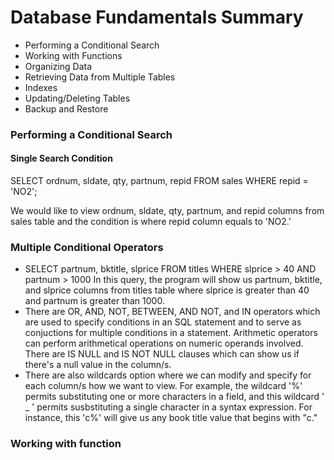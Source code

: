 # Database Fundamentals Summary

* Performing a Conditional Search
* Working with Functions 
* Organizing Data  
* Retrieving Data from Multiple Tables  
* Indexes  
* Updating/Deleting Tables
* Backup and Restore

### Performing a Conditional Search

#### Single Search Condition
SELECT ordnum, sldate, qty, partnum, repid FROM sales
WHERE repid =  'NO2';

We would like to view ordnum, sldate, qty, partnum, and repid columns from sales table and the condition is where repid column equals to 'NO2.' 

### Multiple Conditional Operators
* SELECT partnum, bktitle, slprice FROM titles WHERE slprice > 40 AND partnum > 1000
In this query, the program will show us partnum, bktitle, and slprice columns from titles table where slprice is greater than 40 and partnum is greater than 1000.
* There are OR, AND, NOT, BETWEEN, AND NOT, and IN operators which are used to specify conditions in an SQL statement and to serve as conjuctions for multiple conditions in a statement. Arithmetic operators can perform arithmetical operations on numeric operands involved.
There are IS NULL and IS NOT NULL clauses which can show us if there's a null value in the column/s. 
* There are also wildcards option where we can modify and specify for each column/s how we want to view. For example, the wildcard '%' permits substituting one or more characters in a field, and this wildcard ' _ ' permits susbstituting a single character in a syntax expression. For instance, this 'c%' will give us any book title value that begins with "c."

### Working with function

